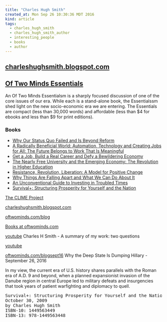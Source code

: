 ```yaml
---
title: "Charles Hugh Smith"
created_at: Mon Sep 26 10:30:36 MDT 2016
kind: article
tags:
  - charles_hugh_smith
  - charles_hugh_smith_author
  - interesting_people
  - books
  - author
---
```


<h2>
  <a href="http://charleshughsmith.blogspot.com/" target="_blank">charleshughsmith.blogspot.com</a>
</h2>

<h2>
<a href="http://www.oftwominds.com/essentials.html" target="_blank">Of Two Minds Essentials</a>
</h2>

An Of Two Minds Essentialsm is a sharply focused discussion of one of the
core issues of our era. While each is a stand-alone book, the Essentialssm
shed light on the new socio-economic era we are entering. The Essentials
are compact (less than 30,000 words) and affordable (less than $4 for
ebooks and less than $9 for print editions).

<h3>Books</h3>

<ul>
  <li> <a href="https://www.amazon.com/gp/product/B01ELXQZGE" target="_blank">Why Our Status Quo Failed and Is Beyond Reform</a> </li>
  <li> <a href="https://www.amazon.com/gp/product/1517160960" target="_blank">A Radically Beneficial World: Automation, Technology and Creating Jobs for All: The Future Belongs to Work That Is Meaningful</a> </li>
  <li> <a href="https://www.amazon.com/gp/product/1497533406" target="_blank">Get a Job, Build a Real Career and Defy a Bewildering Economy</a> </li>
  <li> <a href="https://www.amazon.com/gp/product/1491222212" target="_blank">The Nearly Free University and the Emerging Economy: The Revolution in Higher Education</a> </li>
  <li> <a href="https://www.amazon.com/gp/product/1468065084" target="_blank">Resistance, Revolution, Liberation: A Model for Positive Change</a> </li>
  <li> <a href="https://www.amazon.com/gp/product/1480219886" target="_blank">Why Things Are Falling Apart and What We Can Do About It</a> </li>
  <li> <a href="https://www.amazon.com/gp/product/1461098882" target="_blank">An Unconventional Guide to Investing in Troubled Times</a> </li>
  <li> <a href="https://www.amazon.com/Survival-Structuring-Prosperity-Yourself-Nation/dp/1449563449" target="_blank">Survival+: Structuring Prosperity for Yourself and the Nation</a> </li>
</ul>

<a href="http://www.oftwominds.com/CLIME-project.html" target="_blank">The CLIME Project</a>


<a href="http://charleshughsmith.blogspot.com/" target="_blank">charleshughsmith.blogspot.com</a>

<a href="http://www.oftwominds.com/blog.html" target="_blank">oftwominds.com/blog</a>

<a href="http://www.oftwominds.com/CHS-books.html" target="_blank">Books at oftwominds.com</a>


<a href="https://www.youtube.com/watch?v=fne_Y3XPZLI" target="_blank">youtube</a>
Charles H Smith - A summary of my work: two questions

<a href="Charles H Smith - Two Sets of Solutions" target="_blank">youtube</a>

<a href="http://www.oftwominds.com/blogsept16/deep-state9-16.html" target="_blank">oftwominds.com/blogsept16</a>
Why the Deep State Is Dumping Hillary - September 26, 2016 

In my view, the current era of U.S. history shares parallels with the
Roman era of A.D. 9 and beyond, when a planned expansionist invasion
of the Danube region in central Europe led to military defeats and
insurgencies that took years of patient warfighting and diplomacy
to quell.


<pre>
Survival+: Structuring Prosperity for Yourself and the Nation
October 30, 2009
by Charles Hugh Smith 
ISBN-10: 1449563449
ISBN-13: 978-1449563448
</pre>

<!--
html boilerplate
<a href="" target="_blank"></a>
<a name=""></a>
<img src="" width="400px">
<ul>
  <li></li>
</ul>
<pre>
</pre>
<pre><code>
</code></pre>
<math xmlns='http://www.w3.org/1998/Math/MathML' display='block'>
</math>
-->
